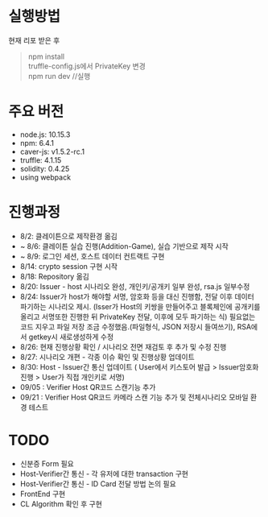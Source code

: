 # 실행방법
현재 리포 받은 후 
> npm install <br>
> truffle-config.js에서 PrivateKey 변경 <br>
> npm run dev //실행

# 주요 버전
- node.js: 10.15.3
- npm: 6.4.1
- caver-js: v1.5.2-rc.1
- truffle: 4.1.15
- solidity: 0.4.25
- using webpack


# 진행과정
- 8/2: 클레이튼으로 제작환경 옮김
- ~ 8/6: 클레이튼 실습 진행(Addition-Game), 실습 기반으로 제작 시작
- ~ 8/9: 로그인 세션, 호스트 데이터 컨트랙트 구현
- 8/14: crypto session 구현 시작 
- 8/18: Repository 옮김
- 8/20: Issuer - host 시나리오 완성, 개인키/공개키 일부 완성, rsa.js 일부수정
- 8/24: Issuer가 host가 해야할 서명, 암호화 등을 대신 진행함, 전달 이후 데이터 파기하는 시나리오 제시.
        (Isser가 Host의 키쌍을 만들어주고 블록체인에 공개키를 올리고 서명또한 진행한 뒤 PrivateKey 전달, 이후에 모두 파기하는 식)
        필요없는 코드 지우고 파일 저장 조금 수정했음.(파일형식, JSON 저장시 들여쓰기), RSA에서 getkey시 새로생성하게 수정
- 8/26: 현재 진행상황 확인 / 시나리오 전면 재검토 후 추가 및 수정 진행
- 8/27: 시나리오 개편 - 각종 이슈 확인 및 진행상황 업데이트
- 8/30: Host - Issuer간 통신 업데이트 ( User에서 키스토어 발급 > Issuer암호화 진행 > User가 직접 개인키로 서명)
- 09/05 : Verifier  Host QR코드 스캔기능 추가 
- 09/21 : Verifier  Host QR코드 카메라 스캔 기능 추가 및 전체시나리오 모바일 환경 테스트


# TODO
- 신분증 Form 필요
- Host-Verifier간 통신 - 각 유저에 대한 transaction 구현
- Host-Verifier간 통신 - ID Card 전달 방법 논의 필요
- FrontEnd 구현
- CL Algorithm 확인 후 구현
